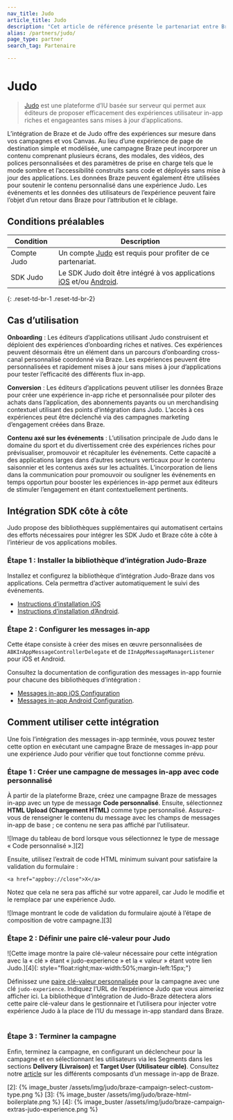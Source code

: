 ```yaml
---
nav_title: Judo
article_title: Judo
description: "Cet article de référence présente le partenariat entre Braze et Judo, une plateforme d’IU basée sur serveur sans code qui vous permet d’ajouter un contexte de localisation et un suivi à vos applications iOS et Android."
alias: /partners/judo/
page_type: partner
search_tag: Partenaire

---
```


# Judo

> [Judo](https://judo.app) est une plateforme d’IU basée sur serveur qui permet aux éditeurs de proposer efficacement des expériences utilisateur in-app riches et engageantes sans mises à jour d’applications.

L’intégration de Braze et de Judo offre des expériences sur mesure dans vos campagnes et vos Canvas. Au lieu d’une expérience de page de destination simple et modélisée, une campagne Braze peut incorporer un contenu comprenant plusieurs écrans, des modales, des vidéos, des polices personnalisées et des paramètres de prise en charge tels que le mode sombre et l’accessibilité construits sans code et déployés sans mise à jour des applications. Les données Braze peuvent également être utilisées pour soutenir le contenu personnalisé dans une expérience Judo. Les événements et les données des utilisateurs de l’expérience peuvent faire l’objet d’un retour dans Braze pour l’attribution et le ciblage.

## Conditions préalables

| Condition | Description |
|---|---|
| Compte Judo | Un compte [Judo](https://www.judo.app/) est requis pour profiter de ce partenariat. |
| SDK Judo | Le SDK Judo doit être intégré à vos applications [iOS](https://github.com/judoapp/judo-ios/) et/ou [Android](https://github.com/judoapp/judo-android). |
{: .reset-td-br-1 .reset-td-br-2}

## Cas d’utilisation

**Onboarding** : Les éditeurs d’applications utilisant Judo construisent et déploient des expériences d’onboarding riches et natives. Ces expériences peuvent désormais être un élément dans un parcours d’onboarding cross-canal personnalisé coordonné via Braze. Les expériences peuvent être personnalisées et rapidement mises à jour sans mises à jour d’applications pour tester l’efficacité des différents flux in-app.

**Conversion** : Les éditeurs d’applications peuvent utiliser les données Braze pour créer une expérience in-app riche et personnalisée pour piloter des achats dans l’application, des abonnements payants ou un merchandising contextuel utilisant des points d’intégration dans Judo. L’accès à ces expériences peut être déclenché via des campagnes marketing d’engagement créées dans Braze.

**Contenu axé sur les événements** : L’utilisation principale de Judo dans le domaine du sport et du divertissement crée des expériences riches pour prévisualiser, promouvoir et récapituler les événements. Cette capacité a des applications larges dans d’autres secteurs verticaux pour le contenu saisonnier et les contenus axés sur les actualités. L’incorporation de liens dans la communication pour promouvoir ou souligner les événements en temps opportun pour booster les expériences in-app permet aux éditeurs de stimuler l’engagement en étant contextuellement pertinents.

## Intégration SDK côte à côte

Judo propose des bibliothèques supplémentaires qui automatisent certains des efforts nécessaires pour intégrer les SDK Judo et Braze côte à côte à l’intérieur de vos applications mobiles. 

### Étape 1 : Installer la bibliothèque d’intégration Judo-Braze

Installez et configurez la bibliothèque d’intégration Judo-Braze dans vos applications. Cela permettra d’activer automatiquement le suivi des événements.

- [Instructions
d’installation iOS](https://github.com/judoapp/judo-braze-ios/wiki#installation)
- [Instructions
d’installation d’Android](https://github.com/judoapp/judo-braze-android/wiki#installation).

### Étape 2 : Configurer les messages in-app

Cette étape consiste à créer des mises en œuvre personnalisées de `ABKInAppMessageControllerDelegate` et de `IInAppMessageManagerListener` pour iOS et Android.

Consultez la documentation de configuration des messages in-app fournie pour chacune des bibliothèques d’intégration :

- [Messages in-app iOS
Configuration](https://github.com/judoapp/judo-braze-ios/wiki#in-app-messaging-setup)
- [Messages in-app Android
Configuration](https://github.com/judoapp/judo-braze-android/wiki#in-app-messaging-setup).

## Comment utiliser cette intégration

Une fois l’intégration des messages in-app terminée, vous pouvez tester cette option en exécutant une campagne Braze de messages in-app pour une expérience Judo pour vérifier que tout fonctionne comme prévu.

### Étape 1 : Créer une campagne de messages in-app avec code personnalisé

À partir de la plateforme Braze, créez une campagne Braze de messages in-app avec un type de message **Code personnalisé**. Ensuite, sélectionnez **HTML Upload (Chargement HTML)** comme type personnalisé. Assurez-vous de renseigner le contenu du message avec les champs de messages in-app de base ; ce contenu ne sera pas affiché par l’utilisateur.

![Image du tableau de bord lorsque vous sélectionnez le type de message « Code personnalisé ».][2]

Ensuite, utilisez l’extrait de code HTML minimum suivant pour satisfaire la validation du formulaire : 
```
<a href="appboy://close">X</a>
```

Notez que cela ne sera pas affiché sur votre appareil, car Judo le modifie et le remplace par une expérience Judo.

![Image montrant le code de validation du formulaire ajouté à l’étape de composition de votre campagne.][3]

### Étape 2 : Définir une paire clé-valeur pour Judo
![Cette image montre la paire clé-valeur nécessaire pour cette intégration avec la « clé » étant « judo-experience » et la « valeur » étant votre lien Judo.][4]{: style="float:right;max-width:50%;margin-left:15px;"}

Définissez une [paire clé-valeur personnalisée]({{site.baseurl}}/user_guide/personalization_and_dynamic_content/key_value_pairs/) pour la campagne avec une clé `judo-experience`. Indiquez l’URL de l’expérience Judo que vous aimeriez afficher ici. La bibliothèque d’intégration de Judo-Braze détectera alors cette paire clé-valeur dans le gestionnaire et l’utilisera pour injecter votre expérience Judo à la place de l’IU du message in-app standard dans Braze.
<br><br>
### Étape 3 : Terminer la campagne

Enfin, terminez la campagne, en configurant un déclencheur pour la campagne et en sélectionnant les utilisateurs via les Segments dans les sections **Delivery (Livraison)** et **Target User (Utilisateur cible)**. Consultez notre [article]({{site.baseurl}}/user_guide/message_building_by_channel/in-app_messages/create/) sur les différents composants d’un message in-app de Braze.


[2]: {% image_buster /assets/img/judo/braze-campaign-select-custom-type.png %}
[3]: {% image_buster /assets/img/judo/braze-html-boilerplate.png %}
[4]: {% image_buster /assets/img/judo/braze-campaign-extras-judo-experience.png %}
